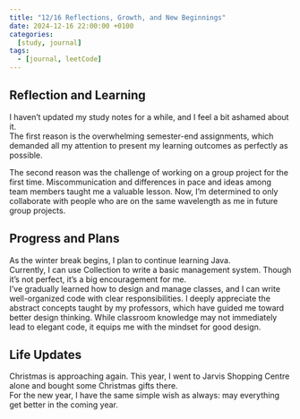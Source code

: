 ```yaml
---
title: "12/16 Reflections, Growth, and New Beginnings"
date: 2024-12-16 22:00:00 +0100
categories:
  [study, journal]
tags: 
  - [journal, leetCode]
---
```


## Reflection and Learning  
I haven’t updated my study notes for a while, and I feel a bit ashamed about it.  
The first reason is the overwhelming semester-end assignments, which demanded all my attention to present my learning outcomes as perfectly as possible.  

The second reason was the challenge of working on a group project for the first time. Miscommunication and differences in pace and ideas among team members taught me a valuable lesson. Now, I’m determined to only collaborate with people who are on the same wavelength as me in future group projects.  

## Progress and Plans  
As the winter break begins, I plan to continue learning Java.  
Currently, I can use Collection to write a basic management system. Though it’s not perfect, it’s a big encouragement for me.  
I’ve gradually learned how to design and manage classes, and I can write well-organized code with clear responsibilities. I deeply appreciate the abstract concepts taught by my professors, which have guided me toward better design thinking. While classroom knowledge may not immediately lead to elegant code, it equips me with the mindset for good design.  

## Life Updates  
Christmas is approaching again. This year, I went to Jarvis Shopping Centre alone and bought some Christmas gifts there.  
For the new year, I have the same simple wish as always: may everything get better in the coming year.  